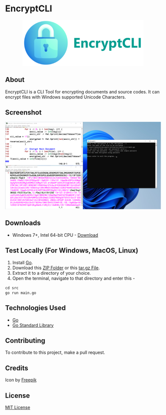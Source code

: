 # EncryptCLI

<div align="center">
  <img src="./images/banner.png" alt="Banner" height="150"/>
</div>

## About
EncryptCLI is a CLI Tool for encrypting documents and source codes.
It can encrypt files with Windows supported Unicode Characters.

## Screenshot
<img src="./images/Screenshot.png" alt="Banner"/>

## Downloads
- Windows 7+, Intel 64-bit CPU - [Download](https://github.com/balajiofficial/EncryptCLI/releases/download/7.0.0/EncryptCLI_Setup.exe)

## Test Locally (For Windows, MacOS, Linux)
1. Install [Go](https://golang.org/).
2. Download this [ZIP Folder](https://github.com/K-Balaji/EncryptCLI/archive/refs/tags/7.0.0.zip) or this [tar.gz File](https://github.com/K-Balaji/EncryptCLI/archive/refs/tags/7.0.0.tar.gz).
3. Extract it to a directory of your choice.
2. Open the terminal, navigate to that directory and enter this - 
```
cd src
go run main.go
```

## Technologies Used
- [Go](https://golang.org/)
- [Go Standard Library](https://pkg.go.dev/std)

## Contributing
To contribute to this project, make a pull request.

## Credits
Icon by [Freepik](https://www.freepik.com/)

## License
[MIT License](./LICENSE)

